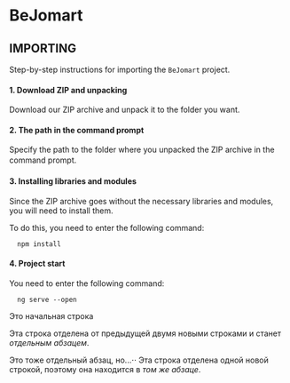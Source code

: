 BeJomart
========

IMPORTING
---------
Step-by-step instructions for importing the `BeJomart` project.

  
  
#### 1. Download ZIP and unpacking
Download our ZIP archive and unpack it to the folder you want.
#### 2. The path in the command prompt
Specify the path to the folder where you unpacked the ZIP archive in the command prompt.
 ㅤ 
#### 3. Installing libraries and modules
Since the ZIP archive goes without the necessary libraries and modules, you will need to install them.

To do this, you need to enter the following command:

      npm install
#### 4. Project start
You need to enter the following command:

      ng serve --open

Это начальная строка

Эта строка отделена от предыдущей двумя новыми строками и станет *отдельным абзацем*.

Это тоже отдельный абзац, но...⋅⋅
Эта строка отделена одной новой строкой, поэтому она находится в *том же абзаце*.
